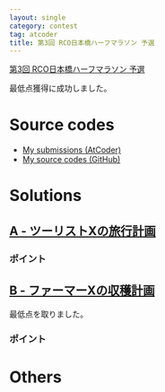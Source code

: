 ```yaml
---
layout: single
category: contest
tag: atcoder
title: 第3回 RCO日本橋ハーフマラソン 予選
---
```


[第3回 RCO日本橋ハーフマラソン 予選](https://atcoder.jp/contests/rco-contest-2019-qual)

最低点獲得に成功しました。

# Source codes

- [My submissions (AtCoder)](https://atcoder.jp/contests/rco-contest-2019-qual/submissions?f.User=kazunetakahashi)
- [My source codes (GitHub)](https://github.com/kazunetakahashi/atcoder/tree/master/2019/0211_rco-contest-2019-qual)

# Solutions

## [A - ツーリストXの旅行計画](https://atcoder.jp/contests/rco-contest-2019-qual/tasks/rco_contest_2019_qual_a)



### ポイント



## [B - ファーマーXの収穫計画](https://atcoder.jp/contests/rco-contest-2019-qual/tasks/rco_contest_2019_qual_b)

最低点を取りました。

### ポイント



# Others
